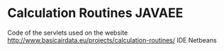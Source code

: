 # Calculation Routines JAVAEE
Code of the servlets used on the website
http://www.basicairdata.eu/projects/calculation-routines/
IDE Netbeans
